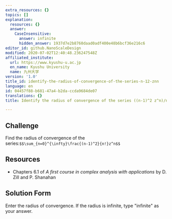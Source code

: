 ```yaml
---
extra_resources: {}
topics: []
explanation:
  resources: {}
  answer:
    CaseInsensitive:
      answer: infinite
      hidden_answer: 1937d7e2b8760daad0adf400e48b6bcf36e216c6
editor_id: github.NanoScaleDesign
modified: 2020-07-02T12:40:48.236247548Z
affiliated_institute:
  url: https://www.kyushu-u.ac.jp
  en_name: Kyushu University
  name: 九州大学
version: '1.0'
title_id: identify-the-radius-of-convergence-of-the-series-n-12-znn
language: en
id: 04457f88-b681-47a4-b2da-ccda9684de07
translations: {}
title: Identify the radius of convergence of the series ((n-1)^2 z^n)/n!

---
```


## Challenge
Find the radius of convergence of the series:`$$\sum_{n=0}^{\infty}\frac{(n-1)^2}{n!}z^n$$`

## Resources
- Chapters 6.1 of *A first course in complex analysis with applications* by D. Zill and P. Shanahan


## Solution Form
Enter the radius of convergence.
If the radius is infinite, type "infinite" as your answer.